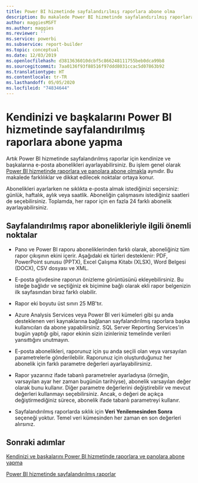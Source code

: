 ```yaml
---
title: Power BI hizmetinde sayfalandırılmış raporlara abone olma
description: Bu makalede Power BI hizmetinde sayfalandırılmış raporlara abone olma hakkında aklınızda tutmanız gereken noktaları öğreneceksiniz.
author: maggiesMSFT
ms.author: maggies
ms.reviewer: ''
ms.service: powerbi
ms.subservice: report-builder
ms.topic: conceptual
ms.date: 12/03/2019
ms.openlocfilehash: d3813636010dcbf5c866248111755beb0dca99b8
ms.sourcegitcommit: 7aa0136f93f88516f97ddd8031ccac5d07863b92
ms.translationtype: HT
ms.contentlocale: tr-TR
ms.lasthandoff: 05/05/2020
ms.locfileid: "74834644"
---
```

# <a name="subscribe-yourself-and-others-to-paginated-reports-in-the-power-bi-service"></a>Kendinizi ve başkalarını Power BI hizmetinde sayfalandırılmış raporlara abone yapma 

Artık Power BI hizmetinde sayfalandırılmış raporlar için kendinize ve başkalarına e-posta abonelikleri ayarlayabilirsiniz. Bu işlem genel olarak [Power BI hizmetinde raporlara ve panolara abone olmakla](end-user-subscribe.md) aynıdır. Bu makalede farklılıklar ve dikkat edilecek noktalar ortaya konur. 

Abonelikleri ayarlarken ne sıklıkta e-posta almak istediğinizi seçersiniz: günlük, haftalık, aylık veya saatlik. Aboneliğin çalışmasını istediğiniz saatleri de seçebilirsiniz. Toplamda, her rapor için en fazla 24 farklı abonelik ayarlayabilirsiniz. 

## <a name="considerations-for-paginated-report-subscriptions"></a>Sayfalandırılmış rapor abonelikleriyle ilgili önemli noktalar 

- Pano ve Power BI raporu aboneliklerinden farklı olarak, aboneliğiniz tüm rapor çıkışının ekini içerir.  Aşağıdaki ek türleri desteklenir: PDF, PowerPoint sunusu (PPTX), Excel Çalışma Kitabı (XLSX), Word Belgesi (DOCX), CSV dosyası ve XML.

- E-posta gövdesine raporun önizleme görüntüsünü ekleyebilirsiniz.  Bu isteğe bağlıdır ve seçtiğiniz ek biçimine bağlı olarak ekli rapor belgenizin ilk sayfasından biraz farklı olabilir. 

- Rapor eki boyutu üst sınırı 25 MB'tır. 

- Azure Analysis Services veya Power BI veri kümeleri gibi şu anda desteklenen veri kaynaklarına bağlanan sayfalandırılmış raporlara başka kullanıcıları da abone yapabilirsiniz. SQL Server Reporting Services'in bugün yaptığı gibi, rapor ekinin sizin izinleriniz temelinde verileri yansıttığını unutmayın. 

- E-posta abonelikleri, raporunuz için şu anda seçili olan veya varsayılan parametrelerle gönderilebilir.  Raporunuz için oluşturduğunuz her abonelik için farklı parametre değerleri ayarlayabilirsiniz. 

- Rapor yazarınız ifade tabanlı parametreler ayarladıysa (örneğin, varsayılan ayar her zaman bugünün tarihiyse), abonelik varsayılan değer olarak bunu kullanır. Diğer parametre değerlerini değiştirebilir ve mevcut değerleri kullanmayı seçebilirsiniz. Ancak, o değeri de açıkça değiştirmediğiniz sürece, abonelik ifade tabanlı parametreyi kullanır.

- Sayfalandırılmış raporlarda sıklık için **Veri Yenilemesinden Sonra** seçeneği yoktur. Temel veri kümesinden her zaman en son değerleri alırsınız. 

## <a name="next-steps"></a>Sonraki adımlar

[Kendinizi ve başkalarını Power BI hizmetinde raporlara ve panolara abone yapma](../service-report-subscribe.md)

[Power BI hizmetinde sayfalandırılmış raporlar](end-user-paginated-report.md)

